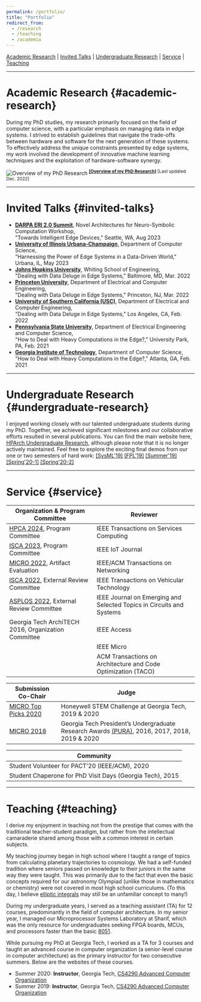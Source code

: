 ```yaml
---
permalink: /portfolio/
title: "Portfolio"
redirect_from:
  - /research
  - /teaching
  - /academia
---
```


[Academic Research](#academic-research) \| [Invited Talks](#invited-talks) \| [Undergraduate Research](#undergraduate-research) \| [Service](#service) \| [Teaching](#teaching)

<!-- --------------------------------------- -->
<!-- --------------------------------------- -->
<!-- --------------------------------------- -->

<hr>

# Academic Research {#academic-research}

During my PhD studies, my research primarily focused on the field of computer science, with a particular emphasis on managing data in edge systems. I strived to establish guidelines that navigate the trade-offs between hardware and software for the next generation of these systems. To effectively address the unique constraints presented by edge systems, my work involved the development of innovative machine learning techniques and the exploitation of hardware-software synergy.

![Overview of my PhD Research](https://ramyadhadidi.github.io/files/overview-website.jpg)
<sup>
[__[Overview of my PhD Research]__](https://ramyadhadidi.github.io/files/overview-website.pdf)
[Last updated Dec. 2022]
<sup>

<!-- --------------------------------------- -->
<!-- --------------------------------------- -->
<!-- --------------------------------------- -->

<hr>

# Invited Talks {#invited-talks}

  *  [__DARPA ERI 2.0 Summit__](https://eri-summit.darpa.mil/), Novel Architectures for Neuro-Symbolic Computation Workshop,  
    "Towards Intelligent Edge Devices," Seattle, WA, Aug 2023
  * [__University of Illinois Urbana-Champaign__](https://cs.illinois.edu/), Department of Computer Science,  
    "Harnessing the Power of Edge Systems in a Data-Driven World," Urbana, IL, May 2023
  * [__Johns Hopkins University__](https://engineering.jhu.edu/ece/), Whiting School of Engineering,  
    "Dealing with Data Deluge in Edge Systems," Baltimore, MD, Mar. 2022
  * [__Princeton University__](https://ece.princeton.edu/), Department of Electrical and Computer Engineering,  
    "Dealing with Data Deluge in Edge Systems," Princeton, NJ, Mar. 2022
  * [__University of Southern California (USC)__](https://minghsiehece.usc.edu/), Department of Electrical and Computer Engineering,  
    "Dealing with Data Deluge in Edge Systems," Los Angeles, CA, Feb. 2022
  * [__Pennsylvania State University__](https://www.eecs.psu.edu/), Department of Electrical Engineering and Computer Science,  
    "How to Deal with Heavy Computations in the Edge?," University Park, PA, Feb. 2021
  * [__Georgia Institute of Technology__](https://www.cc.gatech.edu/), Department of Computer Science,  
    "How to Deal with Heavy Computations in the Edge?," Atlanta, GA, Feb. 2021

<!-- --------------------------------------- -->
<!-- --------------------------------------- -->
<!-- --------------------------------------- -->

<hr>

# Undergraduate Research {#undergraduate-research}

I enjoyed working closely with our talented undergraduate students during my PhD. Together, we achieved significant milestones and our collaborative efforts resulted in several publications. You can find the main website here, [HPArch Undergraduate Research](http://hparch.gatech.edu/undergraduate_research/), although please note that it is no longer actively maintained. Feel free to explore the exciting final demos from our one or two semesters of hard work: 
[[SysML'19]](https://hparch.gatech.edu/sysml)
[[FPL'19]](https://hparch.gatech.edu/fpl19/)
[[Summer'19]](https://photos.google.com/share/AF1QipPNdPhg9Qt0h07SJiktzPoYjvCSOcMX14fIt4m8AwveYUKsK2nHhYzdHQCWOf_WcA?key=M3JVWHJmUEVuajE2UWFqa0pVVDl1UDlsYlhiZ2ln)
[[Spring'20-1]](https://www.youtube.com/watch?v=-_pJuwXOrnw)
[[Spring'20-2]](https://www.youtube.com/watch?v=sBywdcMniW4&t=1s)


<!-- --------------------------------------- -->
<!-- --------------------------------------- -->
<!-- --------------------------------------- -->

<hr>

# Service {#service}

| Organization & Program Committee | Reviewer                              |
|---------------------------------|--------------------------------------|
| [HPCA 2024](https://hpca-conf.org/2024/), Program Committee | IEEE Transactions on Services Computing |
| [ISCA 2023](https://iscaconf.org/isca2023/), Program Committee | IEEE IoT Journal |
| [MICRO 2022](https://microarch.org/micro55/index.php), Artifact Evaluation | IEEE/ACM Transactions on Networking |
| [ISCA 2022](https://iscaconf.org/isca2022/), External Review Committee | IEEE Transactions on Vehicular Technology |
| [ASPLOS 2022](https://asplos-conference.org/asplos2022/index.html), External Review Committee | IEEE Journal on Emerging and Selected Topics in Circuits and Systems |
| Georgia Tech ArchiTECH 2016, Organization Committee | IEEE Access |
|                                   | IEEE Micro                           |
|                                   | ACM Transactions on Architecture and Code Optimization (TACO) |

| Submission Co-Chair | Judge |
|---------------------|-------|
| [MICRO Top Picks 2020](https://ieeexplore.ieee.org/document/9441012) | Honeywell STEM Challenge at Georgia Tech, 2019 & 2020 |
| [MICRO 2018](https://microarch.org/micro51/)| Georgia Tech President’s Undergraduate Research Awards [(PURA)](https://undergradresearch.gatech.edu/content/presidents-undergraduate-research-awards), 2016, 2017, 2018, 2019 & 2020 |

| Community |
|-----------|
| Student Volunteer for PACT’20 (IEEE/ACM), 2020 |
| Student Chaperone for PhD Visit Days (Georgia Tech), 2015 |


<!-- --------------------------------------- -->
<!-- --------------------------------------- -->
<!-- --------------------------------------- -->

<hr>

# Teaching {#teaching}

I derive my enjoyment in teaching not from the prestige that comes with the traditional teacher-student paradigm, but rather from the intellectual camaraderie shared among those with a common interest in certain subjects.  

My teaching journey began in high school where I taught a range of topics from calculating planetary trajectories to cosmology. We had a self-funded tradition where seniors passed on knowledge to their juniors in the same way they were taught. This was primarily due to the fact that even the basic concepts required for our astronomy Olympiad (unlike those in mathematics or chemistry) were not covered in most high school curriculums. (To this day, I believe [elliptic integrals](https://mathworld.wolfram.com/EllipticIntegral.html) may still be an unfamiliar concept to many!)  

During my undergraduate years, I served as a teaching assistant (TA) for 12 courses, predominantly in the field of computer architecture. In my senior year, I managed our Microprocessor Systems Laboratory at Sharif, which was the only resource for undergraduates seeking FPGA boards, MCUs, and processors faster than the basic [8051](https://en.wikipedia.org/wiki/Intel_8051).  

While pursuing my PhD at Georgia Tech, I worked as a TA for 3 courses and taught an advanced course in computer organization (a senior-level course in computer architecture) as the primary instructor for two consecutive summers. Below are the websites of these courses.  

  * Summer 2020: __Instructor__, Georgia Tech, [CS4290 Advanced Computer Organization](http://hparch.gatech.edu/courses/summer20/cs4290/)
  * Summer 2019: __Instructor__, Georgia Tech, [CS4290 Advanced Computer Organization](http://hparch.gatech.edu/courses/summer19/cs4290/)